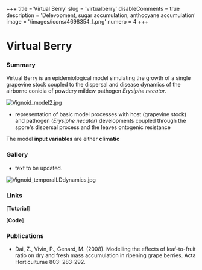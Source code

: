 +++
title ='Virtual Berry'
slug = 'virtualberry'
disableComments = true
description = 'Delevopment, sugar accumulation, anthocyane accumulation'
image = '/images/icons/4698354_l.png'
numero = 4
+++


# Virtual Berry

<!--# Virtual Berry-->

### Summary

Virtual Berry is an epidemiological model simulating the growth of a single grapevine stock coupled to the dispersal and disease dynamics of the airborne conidia of powdery mildew pathogen *Erysiphe necator*. 
<div style="align: center; width: 60%">
	
  ![Vignoid_model2.jpg](/images/vignoid/model2.jpg)
	
</div>

- representation of basic model processes with host (grapevine stock) and pathogen (*Erysiphe necator*) developments coupled through the spore's dispersal process and the leaves ontogenic resistance

The model **input variables** are either **climatic** 


### Gallery

* text to be updated.
<div style="align: center; width: 90%">
	
![Vignoid_temporalLDdynamics.jpg](/images/vignoid/temporalLDdynamics.jpg)
	
</div>


### Links

[**Tutorial**]


[**Code**]



### Publications

- Dai, Z., Vivin, P., Genard, M. (2008). Modelling the effects of leaf-to-fruit ratio on dry and fresh mass accumulation in ripening grape berries. Acta Horticulturae 803: 283-292.
	
